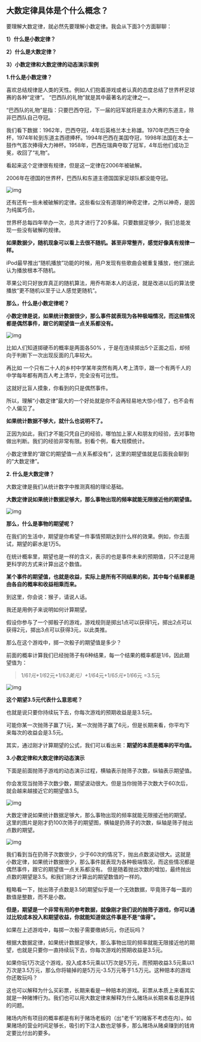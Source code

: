## 大数定律具体是个什么概念？

要理解大数定律，就必然先要理解小数定律。我会从下面3个方面聊聊：

**1）什么是小数定律？**

**2）什么是大数定律？**

**3）小数定律和大数定律的动态演示案例**



**1.什么是小数定律？**

喜欢总结规律是人类的天性。例如人们抱着游戏或者认真的态度总结了世界杯足球赛的各种“定律”。 “巴西队的礼物”就是其中最著名的定律之一。



“巴西队的礼物”是指：只要巴西夺冠，下一届的冠军就将是主办大赛的东道主，除非巴西队自己夺冠。



我们看下数据：1962年，巴西夺冠，4年后英格兰本土称雄。1970年巴西三夺金杯，1974年轮到东道主西德捧杯。1994年巴西在美国夺冠，1998年法国在本土一鼓作气首次捧得大力神杯。1958年，巴西在瑞典夺取了冠军，4年后他们成功卫冕，收回了“礼物”。



看起来这个定律很有规律，但是这一定律在2006年被破解。

2006年在德国的世界杯，巴西队和东道主德国国家足球队都没能夺冠。

![img](https://pic3.zhimg.com/80/v2-cbece6f1dd2c51b36eae33f1d5cd28a4_hd.jpg)

还有还有一些未被破解的定律。这些看似没有道理的神奇定律，之所以神奇，是因为纯属巧合。

世界杯总每四年举办一次，总共才进行了20多届。只要数据足够少，我们总能发现一些没有破解的规律。

**如果数据少，随机现象可以看上去很不随机。甚至非常整齐，感觉好像真有规律一样。**



iPod最早推出“随机播放”功能的时候，用户发现有些歌曲会被重复播放，他们据此认为播放根本不随机。



苹果公司只好放弃真正的随机算法，用乔布斯本人的话说，就是改进以后的算法使播放“更不随机以至于让人感觉更随机”。



**那么，什么是小数定律呢？**

**小数定律是说，如果统计数据很少，那么事件就表现为各种极端情况，而这些情况都是偶然事件，跟它的期望值一点关系都没有。**

![img](https://pic4.zhimg.com/80/v2-800d5299d54a36ee7c8865d9c182d52d_hd.jpg)

比如人们知道掷硬币的概率是两面各50% ，于是在连续掷出5个正面之后，却倾向于判断下一次出现反面的几率较大。

再比如 一个只有二十人的乡村中学某年突然有两人考上清华，跟一个有两千人的中学每年都有两百人考上清华，完全没有可比性。

这就好比盲人摸象，你看到的只是偶然事件。

所以，理解“小数定律”最大的一个好处就是你不会再轻易地大惊小怪了，也不会有个人偏见了。



**如果统计数据不够大，就什么也说明不了。**



正因为如此，我们才不能只凭自己的经验，哪怕加上家人和朋友的经验，去对事物做出判断。我们的经验非常有限。别看个例，看大规模统计。



小数定律里的“跟它的期望值一点关系都没有”，这里的期望值就是后面我会聊到的“大数定律”。



**2. 什么是大数定律？**

大数定律是我们从统计数字中推测真相的理论基础。

**大数定律说如果统计数据足够大，那么事物出现的频率就能无限接近他的期望值。**

![img](https://pic2.zhimg.com/80/v2-7dcfff9e251b7d8f94dd6180206c8898_hd.jpg)

**那么，什么是事物的期望呢？**

在我们的生活中，期望是你希望一件事情预期达到什么样的效果。例如，你去面试，期望的薪水是1万5。

在统计概率里，期望也是一样的含义，表示的也是事件未来的预期值，只不过是用更科学的方式来计算出这个数值。

**某个事件的期望值，也就是收益，实际上是所有不同结果的和，其中每个结果都是由各自的概率和收益相乘而来。**



到这里，你会说：猴子，请说人话。

我还是用例子来说明如何计算期望。



假设你参与了一个掷骰子的游戏，游戏规则是掷出1点可以获得1元，掷出2点可以获得2元，掷出3点可以获得3元，以此类推。

那么在这个游戏中，掷一次骰子的期望值是多少？



前面的概率计算我们已经抛筛子有6种结果，每一个结果的概率都是1/6，因此期望值为：

> 1/6*1元+1/6*2元+1/6*3美元）+1/6*4元+1/6*5元+1/6*6元
> =3.5元

![img](https://pic4.zhimg.com/80/v2-2dc3d559e39bd43c61e1419e12386f14_hd.jpg)

**这个期望3.5元代表什么意思呢？**

也就是说只要你持续玩下去，你每次游戏的预期收益是是3.5元。

可能你某一次抛筛子赢了1元，某一次抛筛子赢了6元，但是长期来看，你平均下来每次的收益会是3.5元。

其实，通过刚才计算期望的公式，我们可以看出来：**期望的本质是概率的平均值。**



**3.小数定律和大数定律的动态演示**

下面是前面抛筛子游戏的动态演示过程，横轴表示抛筛子次数，纵轴表示期望值。

你会发现当抛筛子次数少数，期望波动很大。但是当你抛筛子次数大于60次后，就会越来越接近它的期望值3.5。

![img](https://pic3.zhimg.com/50/v2-67d670dae6ad514f12a42177d78d96e1_hd.gif)



大数定律说如果统计数据足够大，那么事物出现的频率就能无限接近他的期望。
这里的图片是刚才扔100次筛子的期望图，横轴是扔筛子的次数，纵轴是筛子抛出点数的期望。

![img](https://pic2.zhimg.com/80/v2-670e93df4d2c25f52dc407073e017d03_hd.jpg)



我们看到当在扔筛子次数很少，少于60次的情况下，抛出点数波动很大。这就是小数定律，如果统计数据很少，那么事件就表现为各种极端情况，而这些情况都是偶然事件，跟它的期望值一点关系都没有。
但是随着抛出次数的增加，最终抛出点数的期望是3.5。和我们刚才计算出的期望数值的一样的。



粗略看一下，抛出筛子点数是3.5的期望似乎是一个无效数据，毕竟筛子每一面的数值是整数，而不是小数。

**但是，期望是一个非常有用的参考数据，就像刚才我们说的抛筛子游戏，你可以通过比较成本投入和期望收益，你就能知道做这件事是不是“值得”。**



如果在上述游戏中，每掷一次骰子需要缴纳5元，你还玩吗？

根据大数据定律，如果统计数据足够大，那么事物出现的频率就能无限接近他的期望，也就是只要你一直持续玩下去，你每次游戏的预期收益是3.5元。



如果你玩1万次这个游戏，投入成本5元乘以1万次是5万元，而预期收益3.5元乘以1万次是3.5万元，那么你将输掉的是5万元-3.5万元等于1.5万元。这种赔本的游戏你还敢玩吗？



这也可以解释为什么买彩票，长期来看是一种赔本的游戏。彩票从本质上来看其实就是一种赌博行为。我们也可以用大数定律来解释为什么赌场从长期来看总是挣钱的问题。



赌场内所有项目的概率都是有利于赌场老板的（出“老千”的赌客不考虑在内）。如果赌场的营业时间足够长，吸引的下注人数也足够多，那么赌场从赌桌赚到的钱肯定要比付出的要多。